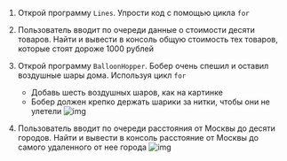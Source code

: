 1. Открой программу `Lines`. Упрости код с помощью цикла `for`
2. Пользователь вводит по очереди данные о стоимости десяти товаров. Найти и вывести в консоль общую стоимость тех товаров, которые стоят дороже 1000 рублей
3. Открой программу `BalloonHopper`. Бобер очень спешил и оставил воздушные шары дома. Используя цикл `for`

   - Добавь шесть воздушных шаров, как на картинке
   - Бобер должен крепко держать шарики за нитки, чтобы они не улетели ![img](https://camo.githubusercontent.com/4e0fdd0029895b8a846704e97b4bd5c74e515c66/68747470733a2f2f6c68362e676f6f676c6575736572636f6e74656e742e636f6d2f52475775575743686747694c684b4c4841346c7557336f55482d565957306454436d75305436435735536e5573555957306c62612d6e732d7a6e446a574e3337764a7362454d7049586a32677553683346766d474963454f45524f526c4b656d584931454630704e4f566f61753256536f344c6d317a6b383470486b616f68386e70625747432d79504259)
4. Пользователь вводит по очереди расстояния от Москвы до десяти городов. Найти и вывести в консоль расстояние от Москвы до самого удаленного от нее города
   ![img](https://camo.githubusercontent.com/59421cc6194269a2a694478e88450d85d9222c02/68747470733a2f2f6170692e6d6f6e6f736e61702e636f6d2f7270632f66696c652f646f776e6c6f61643f69643d444477484f64575256637770427a454f734b737761626a74524b4a4e4971)


